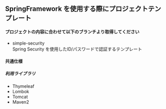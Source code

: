 ## SpringFramework を使用する際にプロジェクトテンプレート


#### プロジェクトの内容に合わせて以下のブランチより取得してください

- simple-security  
    Spring Security を使用したID/パスワードで認証するテンプレート


#### 共通仕様

##### 利用ライブラリ

- Thymeleaf
- Lombok
- Tomcat
- Maven2


